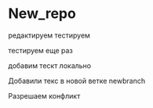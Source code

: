 ﻿# New_repo

редактируем тестируем

тестируем еще раз


добавим тескт локально

Добавили текс в новой ветке newbranch

Разрешаем конфликт
